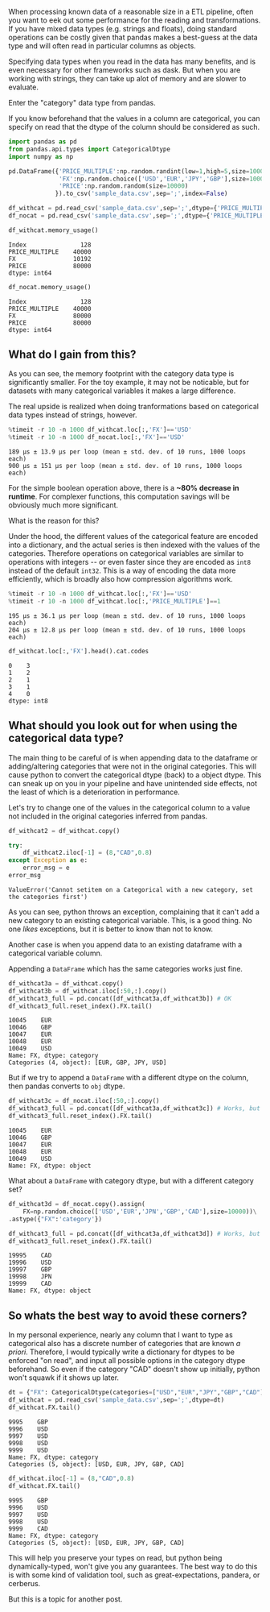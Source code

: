 

When processing known data of a reasonable size in a ETL pipeline, often you want to eek out some performance for the reading and transformations. If you have mixed data types (e.g. strings and floats), doing standard operations can be costly given that pandas makes a best-guess at the data type and will often read in particular columns as objects.

Specifying data types when you read in the data has many benefits, and is even necessary for other frameworks such as dask. But when you are working with strings, they can take up alot of memory and are slower to evaluate.

Enter the "category" data type from pandas.

If you know beforehand that the values in a column are categorical, you can specify on read that the dtype of the column should be considered as such.


```python
import pandas as pd
from pandas.api.types import CategoricalDtype
import numpy as np
```


```python
pd.DataFrame({'PRICE_MULTIPLE':np.random.randint(low=1,high=5,size=10000),
              'FX':np.random.choice(['USD','EUR','JPY','GBP'],size=10000),
              'PRICE':np.random.random(size=10000)
             }).to_csv('sample_data.csv',sep=';',index=False)
```


```python
df_withcat = pd.read_csv('sample_data.csv',sep=';',dtype={'PRICE_MULTIPLE':int,'FX':'category','PRICE':float})
df_nocat = pd.read_csv('sample_data.csv',sep=';',dtype={'PRICE_MULTIPLE':int,'FX':str,'PRICE':float})
```


```python
df_withcat.memory_usage()
```




    Index               128
    PRICE_MULTIPLE    40000
    FX                10192
    PRICE             80000
    dtype: int64




```python
df_nocat.memory_usage()
```




    Index               128
    PRICE_MULTIPLE    40000
    FX                80000
    PRICE             80000
    dtype: int64



## What do I gain from this?

As you can see, the memory footprint with the category data type is significantly smaller. For the toy example, it may not be noticable, but for datasets with many categorical variables it makes a large difference.

The real upside is realized when doing tranformations based on categorical data types instead of strings, however.


```python
%timeit -r 10 -n 1000 df_withcat.loc[:,'FX']=='USD'
%timeit -r 10 -n 1000 df_nocat.loc[:,'FX']=='USD'
```

    189 µs ± 13.9 µs per loop (mean ± std. dev. of 10 runs, 1000 loops each)
    900 µs ± 151 µs per loop (mean ± std. dev. of 10 runs, 1000 loops each)


For the simple boolean operation above, there is a __~80% decrease in runtime__. For complexer functions, this computation savings will be obviously much more significant.

What is the reason for this?

Under the hood, the different values of the categorical feature are encoded into a dictionary, and the actual series is then indexed with the values of the categories. Therefore operations on categorical variables are similar to operations with integers -- or even faster since they are encoded as `int8` instead of the default `int32`. This is a way of encoding the data more efficiently, which is broadly also how compression algorithms work.


```python
%timeit -r 10 -n 1000 df_withcat.loc[:,'FX']=='USD'
%timeit -r 10 -n 1000 df_withcat.loc[:,'PRICE_MULTIPLE']==1
```

    195 µs ± 36.1 µs per loop (mean ± std. dev. of 10 runs, 1000 loops each)
    204 µs ± 12.8 µs per loop (mean ± std. dev. of 10 runs, 1000 loops each)



```python
df_withcat.loc[:,'FX'].head().cat.codes
```




    0    3
    1    2
    2    1
    3    1
    4    0
    dtype: int8



## What should you look out for when using the categorical data type?

The main thing to be careful of is when appending data to the dataframe or adding/altering categories that were not in the original categories. This will cause python to convert the categorical dtype (back) to a object dtype. This can sneak up on you in your pipeline and have unintended side effects, not the least of which is a deterioration in performance.

Let's try to change one of the values in the categorical column to a value not included in the original categories inferred from pandas.


```python
df_withcat2 = df_withcat.copy()
```


```python
try:
    df_withcat2.iloc[-1] = (8,"CAD",0.8)
except Exception as e:
    error_msg = e
error_msg
```




    ValueError('Cannot setitem on a Categorical with a new category, set the categories first')



As you can see, python throws an exception, complaining that it can't add a new category to an existing categorical variable. This, is a good thing. No one _likes_ exceptions, but it is better to know than not to know.

Another case is when you append data to an existing dataframe with a categorical variable column.

Appending a `DataFrame` which has the same categories works just fine.


```python
df_withcat3a = df_withcat.copy()
df_withcat3b = df_withcat.iloc[:50,:].copy()
df_withcat3_full = pd.concat([df_withcat3a,df_withcat3b]) # OK
df_withcat3_full.reset_index().FX.tail()
```




    10045    EUR
    10046    GBP
    10047    EUR
    10048    EUR
    10049    USD
    Name: FX, dtype: category
    Categories (4, object): [EUR, GBP, JPY, USD]



But if we try to append a `DataFrame` with a different dtype on the column, then pandas converts to `obj` dtype.


```python
df_withcat3c = df_nocat.iloc[:50,:].copy()
df_withcat3_full = pd.concat([df_withcat3a,df_withcat3c]) # Works, but drops Category
df_withcat3_full.reset_index().FX.tail()
```




    10045    EUR
    10046    GBP
    10047    EUR
    10048    EUR
    10049    USD
    Name: FX, dtype: object



What about a `DataFrame` with category dtype, but with a different category set?


```python
df_withcat3d = df_nocat.copy().assign(
    FX=np.random.choice(['USD','EUR','JPN','GBP','CAD'],size=10000))\
.astype({"FX":'category'})

df_withcat3_full = pd.concat([df_withcat3a,df_withcat3d]) # Works, but drops Category
df_withcat3_full.reset_index().FX.tail()
```




    19995    CAD
    19996    USD
    19997    GBP
    19998    JPN
    19999    CAD
    Name: FX, dtype: object



## So whats the best way to avoid these corners?

In my personal experience, nearly any column that I want to type as categorical also has a discrete number of categories that are known _a priori_. Therefore, I would typically write a dictionary for dtypes to be enforced "on read", and input all possible options in the category dtype beforehand. So even if the category "CAD" doesn't show up initially, python won't squawk if it shows up later.


```python
dt = {"FX": CategoricalDtype(categories=["USD","EUR","JPY","GBP","CAD"]),'PRICE_MULTIPLE':int,'PRICE':float}
df_withcat = pd.read_csv('sample_data.csv',sep=';',dtype=dt)
df_withcat.FX.tail()
```




    9995    GBP
    9996    USD
    9997    USD
    9998    USD
    9999    USD
    Name: FX, dtype: category
    Categories (5, object): [USD, EUR, JPY, GBP, CAD]




```python
df_withcat.iloc[-1] = (8,"CAD",0.8)
df_withcat.FX.tail()
```




    9995    GBP
    9996    USD
    9997    USD
    9998    USD
    9999    CAD
    Name: FX, dtype: category
    Categories (5, object): [USD, EUR, JPY, GBP, CAD]



This will help you preserve your types on read, but python being dynamically-typed, won't give you any guarantees. The best way to do this is with some kind of validation tool, such as great-expectations, pandera, or cerberus.

But this is a topic for another post.
